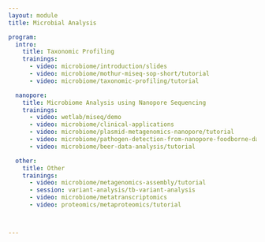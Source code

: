 ```yaml
---
layout: module
title: Microbial Analysis

program:
  intro:
    title: Taxonomic Profiling
    trainings:
      - video: microbiome/introduction/slides
      - video: microbiome/mothur-miseq-sop-short/tutorial
      - video: microbiome/taxonomic-profiling/tutorial

  nanopore:
    title: Microbiome Analysis using Nanopore Sequencing
    trainings:
      - video: wetlab/miseq/demo
      - video: microbiome/clinical-applications
      - video: microbiome/plasmid-metagenomics-nanopore/tutorial
      - video: microbiome/pathogen-detection-from-nanopore-foodborne-data/tutorial
      - video: microbiome/beer-data-analysis/tutorial

  other:
    title: Other
    trainings:
      - video: microbiome/metagenomics-assembly/tutorial
      - session: variant-analysis/tb-variant-analysis
      - video: microbiome/metatranscriptomics
      - video: proteomics/metaproteomics/tutorial



---
```

